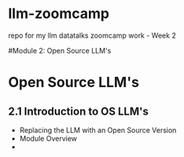 # llm-zoomcamp
repo for my llm datatalks zoomcamp work - Week 2

#Module 2: Open Source LLM's

# Open Source LLM's

## 2.1 Introduction to OS LLM's

* Replacing the LLM with an Open Source Version
* Module Overview
* 
